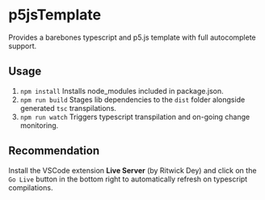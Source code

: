 # p5jsTemplate

Provides a barebones typescript and p5.js template with full autocomplete support.

## Usage

1. `npm install` Installs node_modules included in package.json.
2. `npm run build` Stages lib dependencies to the `dist` folder alongside generated `tsc` transpilations.
3. `npm run watch` Triggers typescript transpilation and on-going change monitoring.

## Recommendation

Install the VSCode extension **Live Server** (by Ritwick Dey) and click on the `Go Live` button in the bottom right to automatically refresh on typescript compilations.
